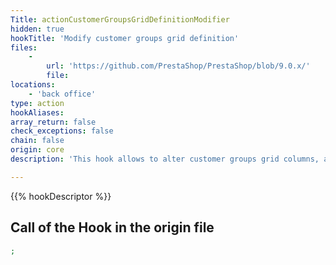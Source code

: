 ```yaml
---
Title: actionCustomerGroupsGridDefinitionModifier
hidden: true
hookTitle: 'Modify customer groups grid definition'
files:
    -
        url: 'https://github.com/PrestaShop/PrestaShop/blob/9.0.x/'
        file: 
locations:
    - 'back office'
type: action
hookAliases: 
array_return: false
check_exceptions: false
chain: false
origin: core
description: 'This hook allows to alter customer groups grid columns, actions and filters'

---
```


{{% hookDescriptor %}}

## Call of the Hook in the origin file

```php
;
```
